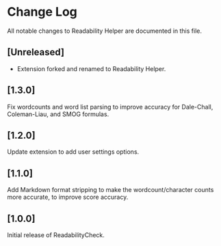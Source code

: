 # Change Log
All notable changes to Readability Helper are documented in this file.

## [Unreleased]

- Extension forked and renamed to Readability Helper.

## [1.3.0]

Fix wordcounts and word list parsing to improve accuracy for Dale-Chall, Coleman-Liau, and SMOG formulas.

## [1.2.0]

Update extension to add user settings options.

## [1.1.0]

Add Markdown format stripping to make the wordcount/character counts more accurate, to improve score accuracy.

## [1.0.0]

Initial release of ReadabilityCheck.
